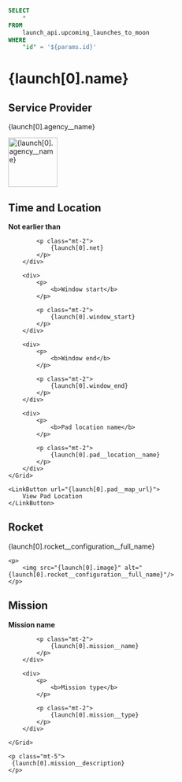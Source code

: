 ```sql launch
SELECT
    *
FROM
    launch_api.upcoming_launches_to_moon
WHERE
    "id" = '${params.id}'
```

# {launch[0].name}

## Service Provider
<div class="border border-solid border-gray-200 p-3 mt-3">
    <p class="my-3 font-bold text-xm">
     {launch[0].agency__name}
    </p>
    <p class="my-3">
        <img src="{launch[0].agency__logo_url}" style="height:100px" alt="{launch[0].agency__name}" /> 
    </p>
</div>

## Time and Location
<div class="border border-solid border-gray-200 p-3 mt-3">
    <Grid cols=3>
        <div>
            <p>
                <b>Not earlier than</b>
            </p>

            <p class="mt-2">
                {launch[0].net}
            </p>
        </div>
  
        <div>
            <p>
                <b>Window start</b>
            </p>

            <p class="mt-2">
                {launch[0].window_start}
            </p>
        </div>

        <div>
            <p>
                <b>Window end</b>
            </p>

            <p class="mt-2">
                {launch[0].window_end}
            </p>
        </div>

        <div>
            <p>
                <b>Pad location name</b>
            </p>

            <p class="mt-2">
                {launch[0].pad__location__name}
            </p>
        </div>
    </Grid>
    
    <LinkButton url="{launch[0].pad__map_url}">
        View Pad Location
    </LinkButton>
</div>

## Rocket
<div class="border border-solid border-gray-200 p-3 mt-3">
    <p class="my-3 font-bold text-xm">
        {launch[0].rocket__configuration__full_name}
    </p>

    <p>
        <img src="{launch[0].image}" alt="{launch[0].rocket__configuration__full_name}"/> 
    </p>
</div>


## Mission
<div class="border border-solid border-gray-200 p-3 mt-3">
    <Grid cols=2>
        <div>
            <p>
                <b>Mission name</b>
            </p>

            <p class="mt-2">
                {launch[0].mission__name}
            </p>
        </div>

        <div>
            <p>
                <b>Mission type</b>
            </p>

            <p class="mt-2">
                {launch[0].mission__type}
            </p>
        </div>
     
    </Grid>

    <p class="mt-5">
     {launch[0].mission__description}
    </p>
</div>

